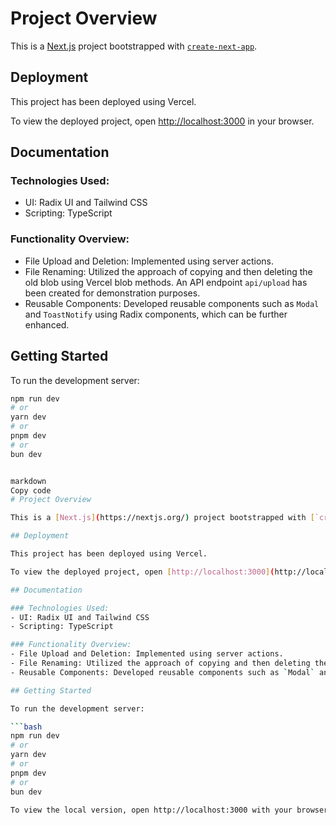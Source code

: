 # Project Overview

This is a [Next.js](https://nextjs.org/) project bootstrapped with [`create-next-app`](https://github.com/vercel/next.js/tree/canary/packages/create-next-app).

## Deployment

This project has been deployed using Vercel.

To view the deployed project, open [http://localhost:3000](http://localhost:3000) in your browser.

## Documentation

### Technologies Used:

- UI: Radix UI and Tailwind CSS
- Scripting: TypeScript

### Functionality Overview:

- File Upload and Deletion: Implemented using server actions.
- File Renaming: Utilized the approach of copying and then deleting the old blob using Vercel blob methods. An API endpoint `api/upload` has been created for demonstration purposes.
- Reusable Components: Developed reusable components such as `Modal` and `ToastNotify` using Radix components, which can be further enhanced.

## Getting Started

To run the development server:

````bash
npm run dev
# or
yarn dev
# or
pnpm dev
# or
bun dev


markdown
Copy code
# Project Overview

This is a [Next.js](https://nextjs.org/) project bootstrapped with [`create-next-app`](https://github.com/vercel/next.js/tree/canary/packages/create-next-app).

## Deployment

This project has been deployed using Vercel.

To view the deployed project, open [http://localhost:3000](http://localhost:3000) in your browser.

## Documentation

### Technologies Used:
- UI: Radix UI and Tailwind CSS
- Scripting: TypeScript

### Functionality Overview:
- File Upload and Deletion: Implemented using server actions.
- File Renaming: Utilized the approach of copying and then deleting the old blob using Vercel blob methods. An API endpoint `api/upload` has been created for demonstration purposes.
- Reusable Components: Developed reusable components such as `Modal` and `ToastNotify` using Radix components, which can be further enhanced.

## Getting Started

To run the development server:

```bash
npm run dev
# or
yarn dev
# or
pnpm dev
# or
bun dev

To view the local version, open http://localhost:3000 with your browser.
````

